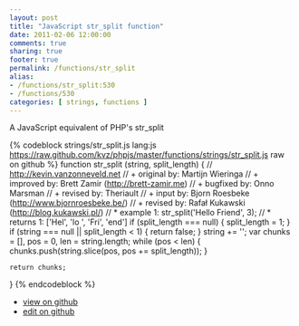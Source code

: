 ```yaml
---
layout: post
title: "JavaScript str_split function"
date: 2011-02-06 12:00:00
comments: true
sharing: true
footer: true
permalink: /functions/str_split
alias:
- /functions/str_split:530
- /functions/530
categories: [ strings, functions ]
---
```

A JavaScript equivalent of PHP's str_split
<!-- more -->
{% codeblock strings/str_split.js lang:js https://raw.github.com/kvz/phpjs/master/functions/strings/str_split.js raw on github %}
function str_split (string, split_length) {
    // http://kevin.vanzonneveld.net
    // +     original by: Martijn Wieringa
    // +     improved by: Brett Zamir (http://brett-zamir.me)
    // +     bugfixed by: Onno Marsman
    // +      revised by: Theriault
    // +        input by: Bjorn Roesbeke (http://www.bjornroesbeke.be/)
    // +      revised by: Rafał Kukawski (http://blog.kukawski.pl/)
    // *       example 1: str_split('Hello Friend', 3);
    // *       returns 1: ['Hel', 'lo ', 'Fri', 'end']
    if (split_length === null) {
        split_length = 1;
    }
    if (string === null || split_length < 1) {
        return false;
    }
    string += '';
    var chunks = [],
        pos = 0,
        len = string.length;
    while (pos < len) {
        chunks.push(string.slice(pos, pos += split_length));
    }

    return chunks;
}
{% endcodeblock %}
<ul>
 <li><a href="https://github.com/kvz/phpjs/blob/master/functions/strings/str_split.js">view on github</a></li>
 <li><a href="https://github.com/kvz/phpjs/edit/master/functions/strings/str_split.js">edit on github</a></li>
</ul>
